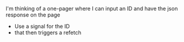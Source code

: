 I'm thinking of a one-pager where I can input an ID and have the json response on the page

- Use a signal for the ID 
- that then triggers a refetch



